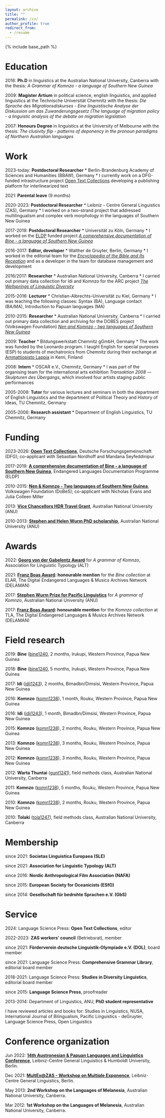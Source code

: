 ```yaml
---
layout: archive
title: ""
permalink: /cv/
author_profile: true
redirect_from:
  - /resume
---
```


{% include base_path %}

Education
======
2016: **Ph.D** in linguistics at the Australian National University, Canberra with the thesis: *A Grammar of Komnzo - a language of Southern New Guinea*

2009: **Magister Artium** in political science, english linguistics, and applied linguistics at the Technische Universität Chemnitz with the thesis: *Die Sprache des Migrationsdiskurses - Eine linguistische Analyse der Diskussion um das Zuwanderungsgesetz (The language of migration policy - a linguistic analysis of the debate on migration legislation*

2007: **Honours Degree** in linguistics at the University of Melbourne with the thesis: *The clusivity flip - patterns of deponency in the pronoun paradigms of Northern Australian languages*

Work
======

2023-today: **Postdoctoral Researcher**
	* Berlin-Brandenburg Academy of Sciences and Humanities (BBAW), Germany
	* I currently work on a DFG-funded intrastructure project [Open Text Collections](opentextcollections.github.io) developing a publishing platform for interlinearized text

2021: **Parental leave** (9 months)

2020-2023: **Postdoctoral Researcher**
	* Leibniz - Centre General Linguistics (ZAS), Germany
	* I worked on a two-strand project that addressed multilingualism and complex verb morphology in the languages of Southern New Guinea

2017-2019: **Postdoctoral Researcher**
	* Universität zu Köln, Germany
	* I worked on the [ELDP](https://www.eldp.net/) funded project [*A comprehensive documentation of Bine - a language of Southern New Guinea*](https://www.elararchive.org/dk0471)

2016-2017: **Editor, developer**
	* Walther de Gruyter, Berlin, Germany
	* I worked in the editorial team for the [*Encyclopedia of the Bible and Its Reception*](https://www.degruyter.com/database/ebr/html) and as a developer in the team for database management and development

2016/2017: **Researcher**
	* Australian National University, Canberra
	* I carried out primary data collection for Idi and Komnzo for the ARC project [*The Wellsprings of Linguistic Diversity*](https://researchportalplus.anu.edu.au/en/projects/the-wellsprings-of-linguistics-diversity)

2015-2016: **Lecturer**
	* Christian-Albrechts-Universität zu Kiel, Germany
	* I was teaching the following classes: Syntax (BA), Language contact (BA/MA), Introduction to Papuan languages (MA)

2010-2015: **Researcher**
	* Australian National University, Canberra
	* I carried out primary data collection and archiving for the DOBES project (Volkswagen Foundation) [*Nen and Komnzo - two languages of Southern New Guinea*](https://dobes.mpi.nl/projects/morehead/)

2009: **Teacher**
	* Bildungswerkstatt Chemnitz gGmbH, Germany
	* The work was funded by the Leonardo program. I taught English for special purposes (ESP) to students of mechatronics from Chemnitz during their exchange at [Ammattiopisto Lappia](https://www.lappia.fi/) in Kemi, Finland

2008: **Intern**
	* OSCAR e.V., Chemnitz, Germany
	* I was part of the organising team for the international arts exhibition *Transaktion 2008 -– Skulpturen des Übergangs*, which involved four artists staging public performances

2005-2008: **Tutor** for various lectures and seminars in both the department of English Linguistics and the department of Political Theory and History of Ideas, TU Chemnitz, Germany

2005-2006: **Research assistant** 
	* Department of English Linguistics, TU Chemnitz, Germany
	
Funding
====

2023-2026: **[Open Text Collections](https://www.bbaw.de/forschung/open-text-collections)**, Deutsche Forschungsgemeinschaft (DFG); co-applicant with Sebastian Nordhoff and Mandana Seyfeddinipur

2017-2019: **[A comprehensive documentation of Bine - a language of Southern New Guinea](https://www.elararchive.org/dk0471)**, Endangered Languages Documentation Programme (ELDP)

2010-2015: **[Nen & Komnzo - Two languages of Southern New Guinea](https://portal.volkswagenstiftung.de/search/projectPDF.do?projectId=8476)**, Volkswagen Foundation (DoBeS); co-applicant with Nicholas Evans and Julia Colleen Miller

2013: **[Vice Chancellors HDR Travel Grant](https://study.anu.edu.au/scholarships/find-scholarship/vice-chancellors-hdr-travel-grants)**, Australian National University (ANU)

2010-2013: **[Stephen and Helen Wurm PhD scholarship](https://study.anu.edu.au/scholarships/find-scholarship/stephen-helen-wurm-phd-scholarship-asia-pacific-linguistics)**, Australian National University (ANU)

Awards
====

2022: **[Georg von der Gabelentz Award](https://linguistic-typology.org/georg-von-der-gabelentz-award)** for *A grammar of Komnzo*, Association for Linguistic Typology (ALT)

2021: **[Franz Boas Award](https://www.delaman.org/news/sonja-riesberg-receives-first-delaman-franz-boas-award/): honourable mention** for the *Bine collection* at ELAR, The Digital Endangered Languages & Musics Archives Network (DELAMAN)

2017: **[Stephen Wurm Prize for Pacific Linguistics](https://www.anu.edu.au/students/program-administration/prizes/stephen-wurm-graduate-prize-for-pacific-linguistic-studies)** for *A grammar of Komnzo*, Australian National University (ANU)

2017: **[Franz Boas Award](https://www.delaman.org/news/2021-delaman-award-goes-to-karolina-grzech/): honourable mention** for the *Komnzo collection* at TLA, The Digital Endangered Languages & Musics Archives Network (DELAMAN)

Field research
====

2019: **Bine** ([bine1240](https://glottolog.org/resource/languoid/id/bine1240), 2 months, Irukupi, Western Province, Papua New Guinea

2018: **Bine** ([bine1240](https://glottolog.org/resource/languoid/id/bine1240), 5 months, Irukupi, Western Province, Papua New Guinea

2017: **Idi** ([idii1243](https://glottolog.org/resource/languoid/id/idii1243)), 2 months, Bimadbn/Dimsisi, Western Province, Papua New Guinea

2016: **Komnzo** ([komn1238](https://glottolog.org/resource/languoid/id/wara1294)), 1 month, Rouku, Western Province, Papua New Guinea

2016: **Idi** ([idii1243](https://glottolog.org/resource/languoid/id/idii1243)), 1 month, Bimadbn/Dimsisi, Western Province, Papua New Guinea

2015: **Komnzo** ([komn1238](https://glottolog.org/resource/languoid/id/wara1294)), 2 months, Rouku, Western Province, Papua New Guinea

2013: **Komnzo** ([komn1238](https://glottolog.org/resource/languoid/id/wara1294)), 3 months, Rouku, Western Province, Papua New Guinea

2012: **Komnzo** ([komn1238](https://glottolog.org/resource/languoid/id/wara1294)), 3 months, Rouku, Western Province, Papua New Guinea

2012: **Warta Thuntai** ([gunt1241](https://glottolog.org/resource/languoid/id/gunt1241)), field methods class, Australian National University, Canberra

2011: **Komnzo** ([komn1238](https://glottolog.org/resource/languoid/id/wara1294)), 5 months, Rouku, Western Province, Papua New Guinea

2010: **Komnzo** ([komn1238](https://glottolog.org/resource/languoid/id/wara1294)), 2 months, Rouku, Western Province, Papua New Guinea

2010: **Tolaki** ([tola1247](https://glottolog.org/resource/languoid/id/tola1247)), field methods class, Australian National University, Canberra

Membership
====

since 2021: **Societas Linguistica Europaea (SLE)**

since 2021: **Association for Linguistic Typology (ALT)**

since 2016: **Nordic Anthropological Film Association (NAFA)**

since 2015: **European Society for Oceanicists (ESfO)**

since 2014: **Gesellschaft für bedrohte Sprachen e.V. (GbS)**

Service
====

2024: Language Science Press: **Open Text Collections**, editor

2022-2023: **ZAS workers' council** (Betriebsrat), member

since 2021: **Förderverein deutsche Linguistik-Olympiade e.V. (DOL)**, board member

since 2021: Language Science Press: **Comprehensive Grammar Library**, editorial board member

2018-2021: Language Science Press: **Studies in Diversity Linguistics**, editorial board member

since 2015: **Language Science Press**, proofreader

2013-2014: Department of Linguistics, ANU, **PhD student representative**

I have reviewed articles and books for: Studies in Linguistics, NUSA, International Journal of Bilingualism, Pacific Linguistics - deGruyter, Language Science Press, Open Linguistics

Conference organization
====

Jun 2022: **[14th Austronesian & Papuan Languages and Linguistics Conference](https://sites.google.com/view/apll14-conference/)**, Leibniz-Centre General Linguistics & Humboldt University, Berlin.

Dec 2021: **[MultEx@ZAS - Workshop on Multiple Exponence](https://sites.google.com/view/multexzas/home)**, Leibniz-Centre General Linguistics, Berlin.

May 2013: **2nd Workshop on the Languages of Melanesia**, Australian National University, Canberra.

Mar 2012: **1st Workshop on the Languages of Melanesia**, Australian National University, Canberra.